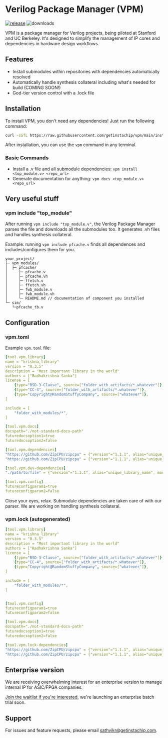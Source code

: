 # Verilog Package Manager (VPM)
[![release](https://github.com/getinstachip/vpm/actions/workflows/release.yml/badge.svg)](https://github.com/getinstachip/vpm/actions/workflows/release.yml)
![downloads](https://img.shields.io/github/downloads/getinstachip/vpm/total?logo=github&logoColor=white&style=flat-square)

VPM is a package manager for Verilog projects, being piloted at Stanford and UC Berkeley. It's designed to simplify the management of IP cores and dependencies in hardware design workflows.

## Features

- Install submodules within repositories with dependencies automatically resolved
- Automatically handle synthesis collateral including what's needed for build (COMING SOON!)
- God-tier version control with a .lock file

## Installation

To install VPM, you don't need any dependencies! Just run the following command:

```bash
curl -sSfL https://raw.githubusercontent.com/getinstachip/vpm/main/install.sh | sh
```

After installation, you can use the `vpm` command in any terminal.

### Basic Commands

- Install a .v file and all submodule dependencies: `vpm install <top_module.v> <repo_url>`
- Generate documentation for anything: `vpm docs <top_module.v> <repo_url>`

## Very useful stuff

### vpm include "top_module"
After running `vpm include "top_module.v"`, the Verilog Package Manager parses the file and downloads all the submodules too. It generates .vh files and handles synthesis collateral.

Example: running `vpm include pfcache.v` finds all dependences and includes/configures them for you.
```
your_project/
├─ vpm_modules/
│  ├─ pfcache/
│     ├─ pfcache.v
│     ├─ pfcache.vh
│     ├─ ffetch.v
│     ├─ ffetch.vh
│     ├─ fwb_module.v
│     ├─ fwb_module.vh
│     └─ README.md // documentation of component you installed
└─ sim/
   └─pfcache_tb.v
```

## Configuration

### vpm.toml

Example `vpm.toml` file:

```yaml
[tool.vpm.library]
name = "krishna_library"
version = "0.3.5"
description = "Most important library in the world"
authors = ["Radhakrishna Sanka"]
license = [
    {type="BSD-3-Clause", source=["folder_with_artifacts/*.whatever"]},
    {type="CC-4", source=["folder_with_artifacts/*.whatever"]},
    {type="Copyright@RandomStuffyCompany", source=["whatever"]},
]

include = [
    "folder_with_modules/*",
]

[tool.vpm.docs]
docspath="./not-standard-docs-path"
futuredocsoption1=true
futuredocsoption2=false

[tool.vpm.dependencies]
"https://github.com/ZipCPU/zipcpu" = {"version"="1.1.1", alias="unique_library_name", modules = ["m1", "m2"], branch="not-main", commit="hashwhenwedontgivesemver"}
"https://github.com/ZipCPU/zipcpu" = {"version"="1.1.1", alias="unique_library_name", modules = ["m1", "m2"], branch="not-main", commit="hashwhenwedontgivesemver"}

[tool.vpm.dev-dependencies]
"./path/to/file" = {"version"="1.1.1", alias="unique_library_name", modules = ["m1", "m2"], branch="not-main", commit="hashwhenwedontgivesemver"}

[tool.vpm.config]
futureconfigparam1=true
futureconfigparam2=false
```
Close your eyes, relax. Submodule dependencies are taken care of with our parser. We are working on handling synthesis collateral.

### vpm.lock (autogenerated)
```yaml
[tool.vpm.library]
name = "krishna_library"
version = "0.3.5"
description = "Most important library in the world"
authors = ["Radhakrishna Sanka"]
license = [
    {type="BSD-3-Clause", source=["folder_with_artifacts/*.whatever"]},
    {type="CC-4", source=["folder_with_artifacts/*.whatever"]},
    {type="Copyright@RandomStuffyCompany", source=["whatever"]},
]

include = [
    "folder_with_modules/*",
]


[tool.vpm.config]
futureconfigparam1=true
futureconfigparam2=false

[tool.vpm.docs]
docspath="./not-standard-docs-path"
futuredocsoption1=true
futuredocsoption2=false

[tool.vpm.lock-dependencies]
"https://github.com/ZipCPU/zipcpu" = {"version"="1.1.1", alias="unique_library_name", modules = ["m1", "m2"], branch="not-main", commit="hash"}
"https://github.com/ZipCPU/zipcpu" = {"version"="1.1.1", alias="unique_library_name", modules = ["m1", "m2"], branch="not-main", commit="hash"}
```

## Enterprise version

We are receiving overwhelming interest for an enterprise version to manage internal IP for ASIC/FPGA companies.

[Join the waitlist if you're interested](https://www.waitlistr.com/lists/ce1719b7/vpm-enterprise-version-waitlist), we're launching an enterprise batch trial soon.

## Support

For issues and feature requests, please email sathvikr@getinstachip.com.
